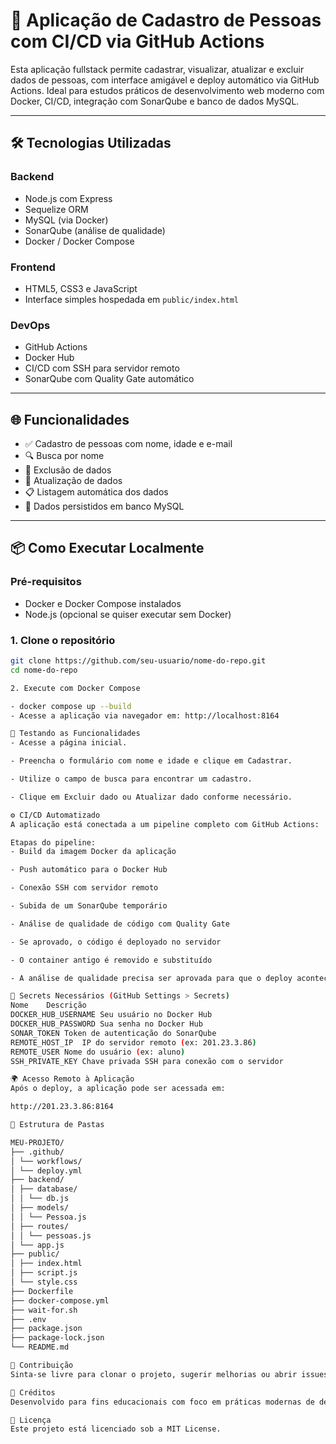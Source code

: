 # 🚀 Aplicação de Cadastro de Pessoas com CI/CD via GitHub Actions

Esta aplicação fullstack permite cadastrar, visualizar, atualizar e excluir dados de pessoas, com interface amigável e deploy automático via GitHub Actions. Ideal para estudos práticos de desenvolvimento web moderno com Docker, CI/CD, integração com SonarQube e banco de dados MySQL.

---

## 🛠️ Tecnologias Utilizadas

### Backend
- Node.js com Express
- Sequelize ORM
- MySQL (via Docker)
- SonarQube (análise de qualidade)
- Docker / Docker Compose

### Frontend
- HTML5, CSS3 e JavaScript
- Interface simples hospedada em `public/index.html`

### DevOps
- GitHub Actions
- Docker Hub
- CI/CD com SSH para servidor remoto
- SonarQube com Quality Gate automático

---

## 🌐 Funcionalidades

- ✅ Cadastro de pessoas com nome, idade e e-mail
- 🔍 Busca por nome
- 🧽 Exclusão de dados 
- 🔁 Atualização de dados
- 📋 Listagem automática dos dados
- 💾 Dados persistidos em banco MySQL

---

## 📦 Como Executar Localmente

### Pré-requisitos

- Docker e Docker Compose instalados
- Node.js (opcional se quiser executar sem Docker)

### 1. Clone o repositório

```bash
git clone https://github.com/seu-usuario/nome-do-repo.git
cd nome-do-repo

2. Execute com Docker Compose

- docker compose up --build
- Acesse a aplicação via navegador em: http://localhost:8164

🧪 Testando as Funcionalidades
- Acesse a página inicial.

- Preencha o formulário com nome e idade e clique em Cadastrar.

- Utilize o campo de busca para encontrar um cadastro.

- Clique em Excluir dado ou Atualizar dado conforme necessário.

⚙️ CI/CD Automatizado
A aplicação está conectada a um pipeline completo com GitHub Actions:

Etapas do pipeline:
- Build da imagem Docker da aplicação

- Push automático para o Docker Hub

- Conexão SSH com servidor remoto

- Subida de um SonarQube temporário

- Análise de qualidade de código com Quality Gate

- Se aprovado, o código é deployado no servidor

- O container antigo é removido e substituído

- A análise de qualidade precisa ser aprovada para que o deploy aconteça. Caso contrário, o processo falha.

🔐 Secrets Necessários (GitHub Settings > Secrets)
Nome	Descrição
DOCKER_HUB_USERNAME	Seu usuário no Docker Hub
DOCKER_HUB_PASSWORD	Sua senha no Docker Hub
SONAR_TOKEN	Token de autenticação do SonarQube
REMOTE_HOST_IP	IP do servidor remoto (ex: 201.23.3.86)
REMOTE_USER	Nome do usuário (ex: aluno)
SSH_PRIVATE_KEY	Chave privada SSH para conexão com o servidor

🌍 Acesso Remoto à Aplicação
Após o deploy, a aplicação pode ser acessada em:

http://201.23.3.86:8164

📁 Estrutura de Pastas

MEU-PROJETO/
├── .github/
│ └── workflows/
│ └── deploy.yml
├── backend/
│ ├── database/
│ │ └── db.js
│ ├── models/
│ │ └── Pessoa.js
│ ├── routes/
│ │ └── pessoas.js
│ └── app.js
├── public/
│ ├── index.html
│ ├── script.js
│ └── style.css
├── Dockerfile
├── docker-compose.yml
├── wait-for.sh
├── .env
├── package.json
├── package-lock.json
└── README.md

🤝 Contribuição
Sinta-se livre para clonar o projeto, sugerir melhorias ou abrir issues.

🧠 Créditos
Desenvolvido para fins educacionais com foco em práticas modernas de desenvolvimento web, Docker e DevOps.

📄 Licença
Este projeto está licenciado sob a MIT License.